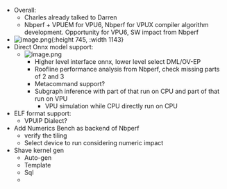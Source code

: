 - Overall:
	- Charles already talked to Darren
	- Nbperf + VPUEM for VPU6, Nbperf for VPUX compiler algorithm development. Opportunity for VPU6, SW impact from Nbperf
- ![image.png](../assets/image_1693536438832_0.png){:height 745, :width 1143}
- Direct Onnx model support:
	- ![image.png](../assets/image_1693536919013_0.png)
		- Higher level interface onnx, lower level select DML/OV-EP
		- Roofline performance analysis from Nbperf, check missing parts of 2 and 3
		- Metacommand support?
		- Subgraph inference with part of that run on CPU and part of that run on VPU
			- VPU simulation while CPU directly run on CPU
- ELF format support:
	- VPUIP Dialect?
- Add Numerics Bench as backend of Nbperf
	- verify the tiling
	- Select device to run considering numeric impact
- Shave kernel gen
	- Auto-gen
	- Template
	- Sql
	-